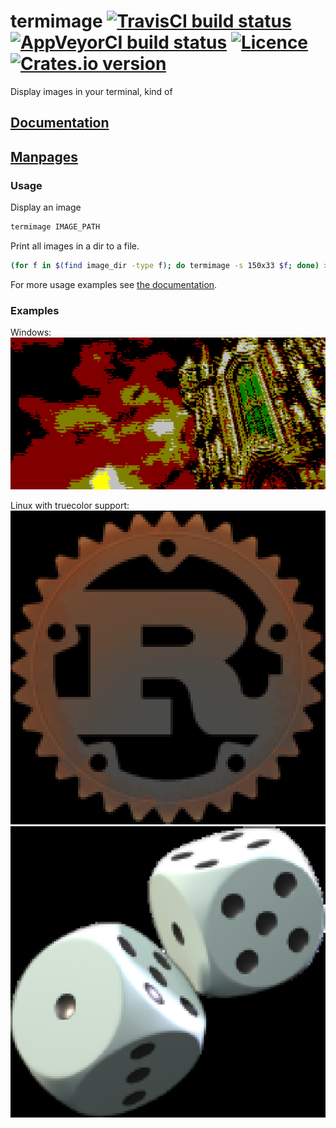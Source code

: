 # termimage [![TravisCI build status](https://travis-ci.org/nabijaczleweli/termimage.svg?branch=master)](https://travis-ci.org/nabijaczleweli/termimage) [![AppVeyorCI build status](https://ci.appveyor.com/api/projects/status/kk34veg25wre0gqe/branch/master?svg=true)](https://ci.appveyor.com/project/nabijaczleweli/termimage/branch/master) [![Licence](https://img.shields.io/badge/license-MIT-blue.svg?style=flat)](LICENSE) [![Crates.io version](http://meritbadge.herokuapp.com/termimage)](https://crates.io/crates/termimage)
Display images in your terminal, kind of

## [Documentation](https://cdn.rawgit.com/nabijaczleweli/termimage/doc/termimage/index.html)
## [Manpages](https://cdn.rawgit.com/nabijaczleweli/termimage/man/termimage.1.html)

### Usage

Display an image

```sh
termimage IMAGE_PATH
```

Print all images in a dir to a file.

```sh
(for f in $(find image_dir -type f); do termimage -s 150x33 $f; done) > out_file
```

For more usage examples see [the documentation](https://cdn.rawgit.com/nabijaczleweli/termimage/doc/termimage/index.html).

### Examples

Windows:
![DS3 image after](assets/DS3-result.jpg)

Linux with truecolor support:
![rust logo image after](assets/rust-logo-truecolor.png)
![playing dice image after](assets/playing-dice-truecolor.png)
